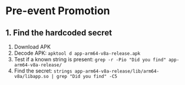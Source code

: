 # Pre-event Promotion

## 1. Find the hardcoded secret

1. Download APK
2. Decode APK: `apktool d app-arm64-v8a-release.apk` 
3. Test if a known string is present: `grep -r -Pio "Did you find" app-arm64-v8a-release/`
4. Find the secret: `strings app-arm64-v8a-release/lib/arm64-v8a/libapp.so | grep "Did you find" -C5`